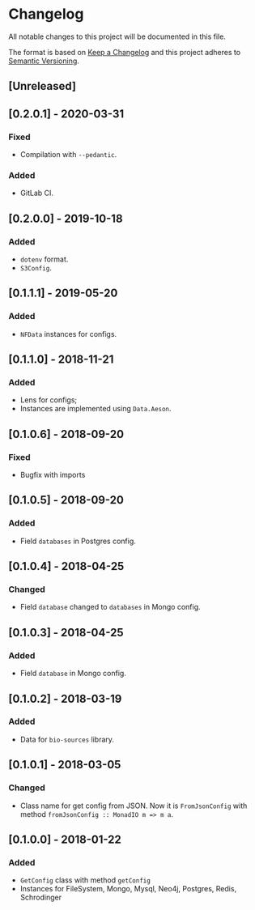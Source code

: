 # Changelog
All notable changes to this project will be documented in this file.

The format is based on [Keep a Changelog](http://keepachangelog.com/en/1.0.0/)
and this project adheres to [Semantic Versioning](http://semver.org/spec/v2.0.0.html).

## [Unreleased]

## [0.2.0.1] - 2020-03-31
### Fixed
- Compilation with `--pedantic`.
### Added
- GitLab CI.

## [0.2.0.0] - 2019-10-18
### Added
- `dotenv` format.
- `S3Config`.

## [0.1.1.1] - 2019-05-20
### Added
- `NFData` instances for configs.

## [0.1.1.0] - 2018-11-21
### Added
- Lens for configs;
- Instances are implemented using `Data.Aeson`. 

## [0.1.0.6] - 2018-09-20
### Fixed
- Bugfix with imports

## [0.1.0.5] - 2018-09-20
### Added
- Field `databases` in Postgres config.

## [0.1.0.4] - 2018-04-25
### Changed
- Field `database` changed to `databases` in Mongo config.

## [0.1.0.3] - 2018-04-25
### Added
- Field `database` in Mongo config.

## [0.1.0.2] - 2018-03-19
### Added
- Data for `bio-sources` library.

## [0.1.0.1] - 2018-03-05
### Changed
- Class name for get config from JSON. Now it is `FromJsonConfig` with method `fromJsonConfig :: MonadIO m => m a`.

## [0.1.0.0] - 2018-01-22
### Added
- `GetConfig` class with method `getConfig`
- Instances for FileSystem, Mongo, Mysql, Neo4j, Postgres, Redis, Schrodinger

